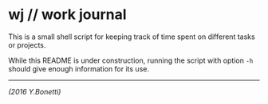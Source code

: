 # wj // work journal

This is a small shell script for keeping track of time spent on different
tasks or projects.

While this README is under construction, running the script with option `-h`
should give enough information for its use.

---

_(2016 Y.Bonetti)_

